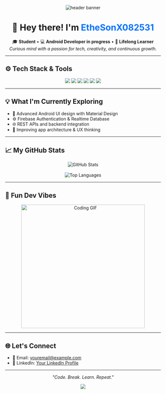 <!-- 🌊 Header Banner -->
<p align="center">
  <img src="https://capsule-render.vercel.app/api?type=waving&color=0:00c6ff,100:0072ff&height=200&section=header&text=Welcome%20to%20My%20GitHub!&fontSize=35&fontColor=ffffff&animation=fadeIn" alt="header banner"/>
</p>

<h1 align="center">👋 Hey there! I'm <span style="color:#0072ff;">EtheSonX082531</span></h1>

<p align="center">
  🎓 <b>Student</b> • 💻 <b>Android Developer in progress</b> • 🌱 <b>Lifelong Learner</b><br/>
  <i>Curious mind with a passion for tech, creativity, and continuous growth.</i>
</p>

---

<h2>⚙️ Tech Stack & Tools</h2>

<p align="center">
  <img src="https://img.shields.io/badge/Java-%23ED8B00.svg?style=for-the-badge&logo=java&logoColor=white"/>
  <img src="https://img.shields.io/badge/XML-%23e44d26.svg?style=for-the-badge&logo=html5&logoColor=white"/>
  <img src="https://img.shields.io/badge/Android-%233DDC84.svg?style=for-the-badge&logo=android&logoColor=white"/>
  <img src="https://img.shields.io/badge/Firebase-%23FFCA28.svg?style=for-the-badge&logo=firebase&logoColor=black"/>
  <img src="https://img.shields.io/badge/Git-%23F05032.svg?style=for-the-badge&logo=git&logoColor=white"/>
  <img src="https://img.shields.io/badge/GitHub-%23121011.svg?style=for-the-badge&logo=github&logoColor=blue"/>
</p>

---

<h2>💡 What I'm Currently Exploring</h2>

<ul>
  <li>📱 Advanced Android UI design with Material Design</li>
  <li>⚙️ Firebase Authentication & Realtime Database</li>
  <li>🌐 REST APIs and backend integration</li>
  <li>🎨 Improving app architecture & UX thinking</li>
</ul>

---

<h2>📈 My GitHub Stats</h2>

<p align="center">
  <img src="https://github-readme-stats.vercel.app/api?username=EtheSonX082531&show_icons=true&theme=tokyonight&hide_border=false" alt="GitHub Stats"/>
  <br/><br/>
  <img src="https://github-readme-stats.vercel.app/api/top-langs/?username=EtheSonX082531&layout=compact&theme=tokyonight&hide_border=false" alt="Top Languages"/>
</p>

---

<h2>🧠 Fun Dev Vibes</h2>

<p align="center">
  <img src="https://media.giphy.com/media/qgQUggAC3Pfv687qPC/giphy.gif" width="400" alt="Coding GIF"/>
</p>

---

<h2>🌐 Let's Connect</h2>

<ul>
  <li>📧 Email: <a href="mailto:youremail@example.com">youremail@example.com</a></li>
  <li>💼 LinkedIn: <a href="https://www.linkedin.com/">Your LinkedIn Profile</a></li>
</ul>

---

<p align="center"><i>"Code. Break. Learn. Repeat."</i></p>

<!-- 🌊 Footer Banner -->
<p align="center">
  <img src="https://capsule-render.vercel.app/api?type=waving&color=0:0072ff,100:00c6ff&height=120&section=footer"/>
</p>

